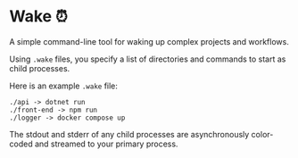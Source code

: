 # Wake ⏰

A simple command-line tool for waking up complex projects and workflows.

Using `.wake` files, you specify a list of directories and commands to start as child processes.

Here is an example `.wake` file:

```
./api -> dotnet run
./front-end -> npm run
./logger -> docker compose up
```

The stdout and stderr of any child processes are asynchronously color-coded and streamed to your primary process.
